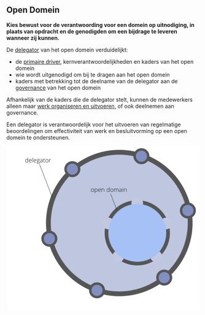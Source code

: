 ## Open Domein

<summary>
<strong>Kies bewust voor de verantwoording voor een domein op uitnodiging, in plaats van opdracht en de genodigden om een bijdrage te leveren wanneer zij kunnen.</strong>
</summary>

De [delegator](glossary:delegator) van het open domein verduidelijkt:

- de [primaire driver](glossary:primary-driver), kernverantwoordelijkheden en kaders van het open domein
- wie wordt uitgenodigd om bij te dragen aan het open domein
- kaders met betrekking tot de deelname van de delegator aan de [governance](glossary:governance) van het open domein

Afhankelijk van de kaders die de delegator stelt, kunnen de medewerkers alleen maar [werk organiseren en uitvoeren](glossary:operations), of ook deelnemen aan governance.

Een delegator is verantwoordelijk voor het uitvoeren van regelmatige beoordelingen om effectiviteit van werk en besluitvorming op een open domein te ondersteunen.

![Open Domein](img/structural-patterns/open-domain.png)